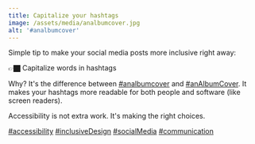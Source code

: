 ```yaml
---
title: Capitalize your hashtags
image: /assets/media/analbumcover.jpg
alt: '#analbumcover'
---
```


Simple tip to make your social media posts more inclusive right away:

👉🏿 Capitalize words in hashtags

Why? It's the difference between [#analbumcover](https://www.linkedin.com/feed/hashtag/?keywords=analbumcover\&highlightedUpdateUrns=urn%3Ali%3Aactivity%3A7213531672502304770) and [#anAlbumCover](https://www.linkedin.com/feed/hashtag/?keywords=analbumcover\&highlightedUpdateUrns=urn%3Ali%3Aactivity%3A7213531672502304770). It makes your hashtags more readable for both people and software (like screen readers).

Accessibility is not extra work. It's making the right choices.

[#accessibility](https://www.linkedin.com/feed/hashtag/?keywords=accessibility\&highlightedUpdateUrns=urn%3Ali%3Aactivity%3A7213531672502304770) [#inclusiveDesign](https://www.linkedin.com/feed/hashtag/?keywords=inclusivedesign\&highlightedUpdateUrns=urn%3Ali%3Aactivity%3A7213531672502304770) [#socialMedia](https://www.linkedin.com/feed/hashtag/?keywords=socialmedia\&highlightedUpdateUrns=urn%3Ali%3Aactivity%3A7213531672502304770) [#communication](https://www.linkedin.com/feed/hashtag/?keywords=communication\&highlightedUpdateUrns=urn%3Ali%3Aactivity%3A7213531672502304770)
